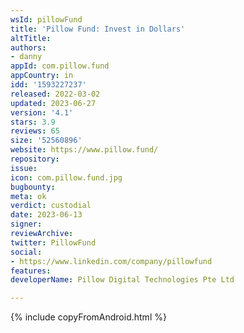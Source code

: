 ```yaml
---
wsId: pillowFund
title: 'Pillow Fund: Invest in Dollars'
altTitle: 
authors:
- danny
appId: com.pillow.fund
appCountry: in
idd: '1593227237'
released: 2022-03-02
updated: 2023-06-27
version: '4.1'
stars: 3.9
reviews: 65
size: '52560896'
website: https://www.pillow.fund/
repository: 
issue: 
icon: com.pillow.fund.jpg
bugbounty: 
meta: ok
verdict: custodial
date: 2023-06-13
signer: 
reviewArchive: 
twitter: PillowFund
social:
- https://www.linkedin.com/company/pillowfund
features: 
developerName: Pillow Digital Technologies Pte Ltd

---
```


{% include copyFromAndroid.html %}